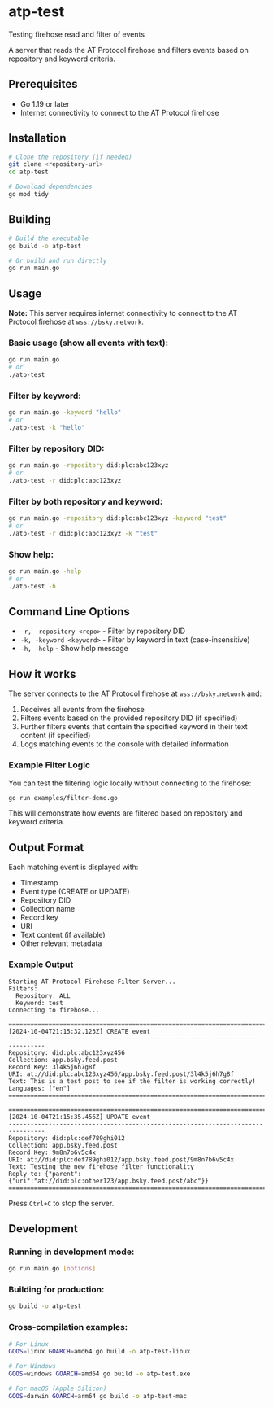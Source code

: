 # atp-test
Testing firehose read and filter of events

A server that reads the AT Protocol firehose and filters events based on repository and keyword criteria.

## Prerequisites

- Go 1.19 or later
- Internet connectivity to connect to the AT Protocol firehose

## Installation

```bash
# Clone the repository (if needed)
git clone <repository-url>
cd atp-test

# Download dependencies
go mod tidy
```

## Building

```bash
# Build the executable
go build -o atp-test

# Or build and run directly
go run main.go
```

## Usage

**Note:** This server requires internet connectivity to connect to the AT Protocol firehose at `wss://bsky.network`.

### Basic usage (show all events with text):
```bash
go run main.go
# or
./atp-test
```

### Filter by keyword:
```bash
go run main.go -keyword "hello"
# or
./atp-test -k "hello"
```

### Filter by repository DID:
```bash
go run main.go -repository did:plc:abc123xyz
# or  
./atp-test -r did:plc:abc123xyz
```

### Filter by both repository and keyword:
```bash
go run main.go -repository did:plc:abc123xyz -keyword "test"
# or
./atp-test -r did:plc:abc123xyz -k "test"
```

### Show help:
```bash
go run main.go -help
# or
./atp-test -h
```

## Command Line Options

- `-r, -repository <repo>` - Filter by repository DID
- `-k, -keyword <keyword>` - Filter by keyword in text (case-insensitive)
- `-h, -help` - Show help message

## How it works

The server connects to the AT Protocol firehose at `wss://bsky.network` and:
1. Receives all events from the firehose
2. Filters events based on the provided repository DID (if specified)
3. Further filters events that contain the specified keyword in their text content (if specified)
4. Logs matching events to the console with detailed information

### Example Filter Logic

You can test the filtering logic locally without connecting to the firehose:

```bash
go run examples/filter-demo.go
```

This will demonstrate how events are filtered based on repository and keyword criteria.

## Output Format

Each matching event is displayed with:
- Timestamp
- Event type (CREATE or UPDATE)
- Repository DID
- Collection name
- Record key
- URI
- Text content (if available)
- Other relevant metadata

### Example Output

```
Starting AT Protocol Firehose Filter Server...
Filters:
  Repository: ALL
  Keyword: test
Connecting to firehose...

================================================================================
[2024-10-04T21:15:32.123Z] CREATE event
--------------------------------------------------------------------------------
Repository: did:plc:abc123xyz456
Collection: app.bsky.feed.post
Record Key: 3l4k5j6h7g8f
URI: at://did:plc:abc123xyz456/app.bsky.feed.post/3l4k5j6h7g8f
Text: This is a test post to see if the filter is working correctly!
Languages: ["en"]
================================================================================

================================================================================
[2024-10-04T21:15:35.456Z] UPDATE event
--------------------------------------------------------------------------------
Repository: did:plc:def789ghi012
Collection: app.bsky.feed.post
Record Key: 9m8n7b6v5c4x
URI: at://did:plc:def789ghi012/app.bsky.feed.post/9m8n7b6v5c4x
Text: Testing the new firehose filter functionality
Reply to: {"parent":{"uri":"at://did:plc:other123/app.bsky.feed.post/abc"}}
================================================================================
```

Press `Ctrl+C` to stop the server.

## Development

### Running in development mode:
```bash
go run main.go [options]
```

### Building for production:
```bash
go build -o atp-test
```

### Cross-compilation examples:
```bash
# For Linux
GOOS=linux GOARCH=amd64 go build -o atp-test-linux

# For Windows
GOOS=windows GOARCH=amd64 go build -o atp-test.exe

# For macOS (Apple Silicon)
GOOS=darwin GOARCH=arm64 go build -o atp-test-mac
```
